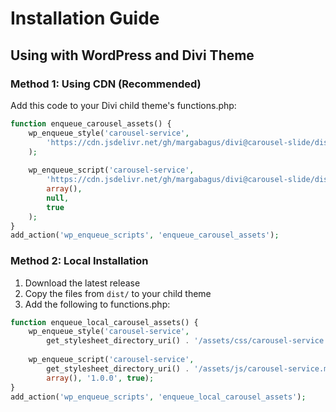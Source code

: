 # Installation Guide

## Using with WordPress and Divi Theme

### Method 1: Using CDN (Recommended)
Add this code to your Divi child theme's functions.php:

```php
function enqueue_carousel_assets() {
    wp_enqueue_style('carousel-service', 
        'https://cdn.jsdelivr.net/gh/margabagus/divi@carousel-slide/dist/css/carousel-service.min.css'
    );
    
    wp_enqueue_script('carousel-service', 
        'https://cdn.jsdelivr.net/gh/margabagus/divi@carousel-slide/dist/js/carousel-service.min.js', 
        array(), 
        null, 
        true
    );
}
add_action('wp_enqueue_scripts', 'enqueue_carousel_assets');
```

### Method 2: Local Installation
1. Download the latest release
2. Copy the files from `dist/` to your child theme
3. Add the following to functions.php:

```php
function enqueue_local_carousel_assets() {
    wp_enqueue_style('carousel-service', 
        get_stylesheet_directory_uri() . '/assets/css/carousel-service.min.css');
    
    wp_enqueue_script('carousel-service', 
        get_stylesheet_directory_uri() . '/assets/js/carousel-service.min.js', 
        array(), '1.0.0', true);
}
add_action('wp_enqueue_scripts', 'enqueue_local_carousel_assets');
```
